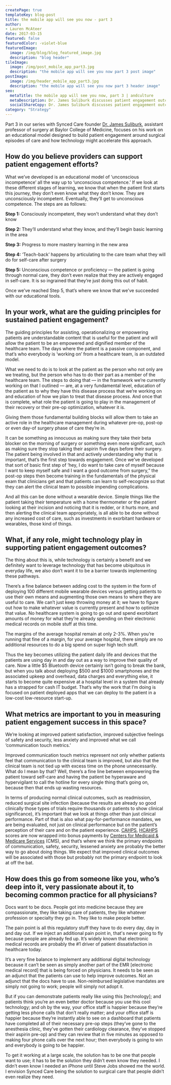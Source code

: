 ```yaml
---
createPage: true
templateKey: blog-post
title: the mobile app will see you now - part 3
author:
- Lauren McAteer
date: 2017-03-15
featured: false
featuredColor: -violet-blue
featuredImage:
  image: /img/blog/blog_featured_image.jpg
  description: "blog header"
tileImage:
  image: /img/post_mobile_app_part3.jpg
  description: "the mobile app will see you now part 3 post image"
postImage:
  image: /img/header_mobile_app_part3.jpg
  description: "the mobile app will see you now part 3 header image"
seo:
  metaTitle: the mobile app will see you now, part 3 | andculture
  metaDescription: Dr. James Suliburk discusses patient engagement outcomes, the role of technology in achieving these goals, and what providers should do to support them.
  socialShareCopy: Dr. James Suliburk discusses patient engagement outcomes, the role of technology in achieving these goals, and what providers should do to support them.
category: "Strategy"
---
```

Part 3 in our series with Synced Care founder [Dr. James Suliburk](https://www.bcm.edu/people/view/james-suliburk-m-d-facs/b264d8d6-ffed-11e2-be68-080027880ca6), assistant professor of surgery at Baylor College of Medicine, focuses on his work on an educational model designed to build patient engagement around surgical episodes of care and how technology might accelerate this approach.

## How do you believe providers can support patient engagement efforts?
What we’ve developed is an educational model of ‘unconscious incompetence’ all the way up to ‘unconscious competence.’ If we look at these different stages of learning, we know that when the patient first starts this journey, they don’t even know what they don’t know. They are unconsciously incompetent. Eventually, they’ll get to unconscious competence. The steps are as follows:

**Step 1:** Consciously incompetent, they won't understand what they don’t know

**Step 2:** They’ll understand what they know, and they’ll begin basic learning in the area

**Step 3:** Progress to more mastery learning in the new area

**Step 4:** ‘Teach-back’ happens by articulating to the care team what they will do for self-care after surgery

**Step 5:** Unconscious competence or proficiency &mdash; the patient is going through normal care, they don’t even realize that they are actively engaged in self-care. It is so ingrained that they’re just doing this out of habit.

Once we’ve reached Step 5, that’s where we know that we’ve succeeded with our educational tools.

## In your work, what are the guiding principles for sustained patient engagement?
The guiding principles for assisting, operationalizing or empowering patients are understandable content that is useful for the patient and will allow the patient to be an empowered and dignified member of the healthcare team. The days where the patient is a passive component, and that’s who everybody is ‘working on’ from a healthcare team, is an outdated model.

What we need to do is to look at the patient as the person who not only are we treating, but the person who has to do their part as a member of the healthcare team. The steps to doing that — in the framework we’re currently working on that I outlined — are, at a very fundamental level, education of the patient as to why they have this disease process that we’re working on and education of how we plan to treat that disease process. And once that is complete, what role the patient is going to play in the management of their recovery or their pre-op optimization, whatever it is.

Giving them those fundamental building blocks will allow them to take an active role in the healthcare management during whatever pre-op, post-op or even day-of surgery phase of care they’re in.

It can be something as innocuous as making sure they take their beta blocker on the morning of surgery or something even more significant, such as making sure they stop taking their aspirin five days before their surgery. The patient being involved in that and actively understanding why that is important, that’s the first step towards engagement. Once we’ve developed that sort of basic first step of ‘hey, I do want to take care of myself because I want to keep myself safe and I want a good outcome from surgery,” the post-op steps then become training in the fundamentals of the physical exam that clinicians get and that patients can learn to self-recognize so that they can alert the clinical team to possible impending complications.

And all this can be done without a wearable device. Simple things like the patient taking their temperature with a home thermometer or the patient looking at their incision and noticing that it is redder, or it hurts more, and then alerting the clinical team appropriately, is all able to be done without any increased cost of care, such as investments in exorbitant hardware or wearables, those kind of things.

## What, if any role, might technology play in supporting patient engagement outcomes?
The thing about this is, while technology is certainly a benefit and we definitely want to leverage technology that has become ubiquitous in everyday life, we also don’t want it to be a barrier towards implementing these pathways.

There’s a fine balance between adding cost to the system in the form of deploying 100 different mobile wearable devices versus getting patients to use their own means and augmenting those own means to where they are useful to care. We can’t just keep throwing money at it; we have to figure out how to make whatever value is currently present and how to optimize that value. No healthcare system is going to go out and spend exorbitant amounts of money for what they’re already spending on their electronic medical records on mobile stuff at this time.

The margins of the average hospital remain at only 2-3%. When you’re running that fine of a margin, for your average hospital, there simply are no additional resources to do a big spend on super high tech stuff.

Thus the key becomes utilizing the patient daily life and devices that the patients are using day in and day out as a way to improve their quality of care. Now a little $5 Bluetooth device certainly isn’t going to break the bank, but when you talk about deploying $500 and $1000 smartphones and the associated upkeep and overhead, data charges and everything else, it starts to become quite expensive at a hospital level in a system that already has a strapped for cash IT budget. That’s why the work that I’m doing is focused on patient deployed apps that we can deploy to the patient in a low-cost low-resource start-up.

## What metrics are important to you in measuring patient engagement success in this space?
We’re looking at improved patient satisfaction, improved subjective feelings of safety and security, less anxiety and improved what we call ‘communication touch metrics.’

Improved communication touch metrics represent not only whether patients feel that communication to the clinical team is improved, but also that the clinical team is not tied up with excess time on the phone unnecessarily. What do I mean by that? Well, there’s a fine line between empowering the patient toward self-care and having the patient be hyperaware and hypervigilant to call the hotline for every single thing that’s going on, because then that ends up wasting resources.

In terms of producing normal clinical outcomes, such as readmission, reduced surgical site infection (because the results are already so good clinically those types of trials require thousands or patients to show clinical significance), it’s important that we look at things other than just clinical performance. Part of that is also what pay-for-performance mandates, we are being evaluated, not just on clinical performance but on the patient’s perception of their care and on the patient experience. [CAHPS](https://www.cms.gov/Research-Statistics-Data-and-Systems/Research/CAHPS/), [HCAHPS](https://www.cms.gov/Medicare/Quality-Initiatives-Patient-Assessment-instruments/HospitalQualityInits/HospitalHCAHPS.html) scores are now wrapped into bonus payments by [Centers for Medicaid & Medicare Services](https://www.cms.gov) (CMS), and that’s where we think the primary endpoints of communication, safety, security, lessened anxiety are probably the better way to go about doing things. We expect that improved clinical outcomes will be associated with those but probably not the primary endpoint to look at off the bat.

## How does this go from someone like you, who’s deep into it, very passionate about it, to becoming common practice for all physicians?
Docs want to be docs. People got into medicine because they are compassionate, they like taking care of patients, they like whatever profession or specialty they go in. They like to make people better.

The pain point is all this regulatory stuff they have to do every day, day in and day out. If we inject an additional pain point in, that's never going to fly because people are already fed up. It’s widely known that electronic medical records are probably the #1 driver of patient dissatisfaction in healthcare today.

It’s a very fine balance to implement any additional digital technology because it can’t be seen as simply another part of the EMR [electronic medical record] that is being forced on physicians. It needs to be seen as an adjunct that the patients can use to help improve outcomes. Not an adjunct that the docs have to use. Non-reimbursed legislative mandates are simply not going to work; people will simply not adopt it.

But if you can demonstrate patients really like using this [technology]; and patients think you’re an even better doctor because you use this cool technology; and oh by the way, your office staff is happier because they’re getting less phone calls that don’t really matter; and your office staff is happier because they’re instantly able to see on a dashboard that patients have completed all of their necessary pre-op steps (they’ve gone to the anesthesia clinic, they’ve gotten their cardiology clearance, they’ve stopped their aspirin pre-op) and they can review that in five minutes as opposed to making four phone calls over the next hour; then everybody is going to win and everybody is going to be happier.

To get it working at a large scale, the solution has to be one that people want to use; it has to be the solution they didn’t even know they needed. I didn’t even know I needed an iPhone until Steve Jobs showed me the world. I envision Synced Care being the solution to surgical care that people didn’t even realize they need.